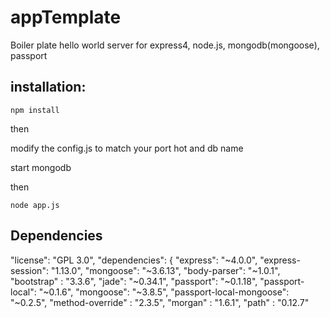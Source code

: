 # appTemplate
Boiler plate hello world server for express4, node.js, mongodb(mongoose), passport

## installation:
`
npm install
`

then

modify the config.js to match your port hot and db name

start mongodb 

then
	
`
node app.js
`

## Dependencies

  "license": "GPL 3.0",
  "dependencies": {
    "express": "~4.0.0",
    "express-session": "1.13.0",
    "mongoose": "~3.6.13",
    "body-parser": "~1.0.1",
    "bootstrap" : "3.3.6",
    "jade": "~0.34.1",
    "passport": "~0.1.18",
    "passport-local": "~0.1.6",
    "mongoose": "~3.8.5",
    "passport-local-mongoose": "~0.2.5",
    "method-override" : "2.3.5",
    "morgan" : "1.6.1",
    "path" : "0.12.7"


